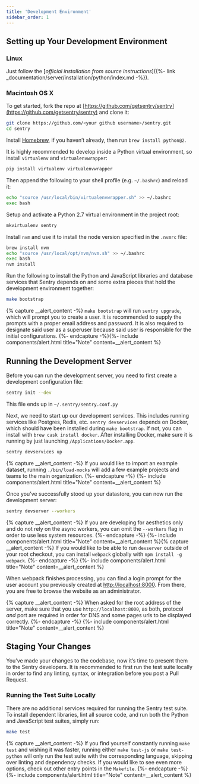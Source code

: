 ```yaml
---
title: 'Development Environment'
sidebar_order: 1
---
```


## Setting up Your Development Environment

### Linux

Just follow the [_official installation from source instructions_]({%- link _documentation/server/installation/python/index.md -%}).

### Macintosh OS X

To get started, fork the repo at [https://github.com/getsentry/sentry](https://github.com/getsentry/sentry) and clone it:

```bash
git clone https://github.com/<your github username>/sentry.git
cd sentry
```

Install [Homebrew](http://brew.sh), if you haven’t already, then run `brew install python@2`.

It is highly recommended to develop inside a Python virtual environment, so install `virtualenv` and `virtualenvwrapper`:

```bash
pip install virtualenv virtualenvwrapper
```

Then append the following to your shell profile (e.g. `~/.bashrc`) and reload it:

```bash
echo "source /usr/local/bin/virtualenvwrapper.sh" >> ~/.bashrc
exec bash
```

Setup and activate a Python 2.7 virtual environment in the project root:

```bash
mkvirtualenv sentry
```

Install `nvm` and use it to install the node version specified in the `.nvmrc` file:

```bash
brew install nvm
echo "source /usr/local/opt/nvm/nvm.sh" >> ~/.bashrc
exec bash
nvm install
```

Run the following to install the Python and JavaScript libraries and database services that Sentry depends on and some extra pieces that hold the development environment together:

```bash
make bootstrap
```

{% capture __alert_content -%}
`make bootstrap` will run `sentry upgrade`, which will prompt you to create a user. It is recommended to supply the prompts with a proper email address and password. It is also required to designate said user as a superuser because said user is responsible for the initial configurations.
{%- endcapture -%}{%- include components/alert.html
  title="Note"
  content=__alert_content
%}

## Running the Development Server

Before you can run the development server, you need to first create a development configuration file:

```bash
sentry init --dev
```

This file ends up in `~/.sentry/sentry.conf.py`

Next, we need to start up our development services. This includes running services like Postgres, Redis, etc. `sentry devservices` depends on Docker, which should have been installed during `make bootstrap`. If not, you can install with `brew cask install docker`. After installing Docker, make sure it is running by just launching `/Applications/Docker.app`.

```bash
sentry devservices up
```

{% capture __alert_content -%}
If you would like to import an example dataset, running `./bin/load-mocks` will add a few example projects and teams to the main organization.
{%- endcapture -%}
{%- include components/alert.html
  title="Note"
  content=__alert_content
%}

Once you’ve successfully stood up your datastore, you can now run the development server:

```bash
sentry devserver --workers
```

{% capture __alert_content -%}
If you are developing for aesthetics only and do not rely on the async workers, you can omit the `--workers` flag in order to use less system resources.
{%- endcapture -%}
{%- include components/alert.html
  title="Note"
  content=__alert_content
%}{% capture __alert_content -%}
If you would like to be able to run `devserver` outside of your root checkout, you can install `webpack` globally with `npm install -g webpack`.
{%- endcapture -%}
{%- include components/alert.html
  title="Note"
  content=__alert_content
%}

When webpack finishes processing, you can find a login prompt for the user account you previously created at [http://localhost:8000](http://localhost:8000). From there, you are free to browse the website as an administrator.

{% capture __alert_content -%}
When asked for the root address of the server, make sure that you use `http://localhost:8000`, as both, protocol _and_ port are required in order for DNS and some pages urls to be displayed correctly.
{%- endcapture -%}
{%- include components/alert.html
  title="Note"
  content=__alert_content
%}

## Staging Your Changes

You’ve made your changes to the codebase, now it’s time to present them to the Sentry developers. It is recommended to first run the test suite locally in order to find any linting, syntax, or integration before you post a Pull Request.

### Running the Test Suite Locally

There are no additional services required for running the Sentry test suite. To install dependent libraries, lint all source code, and run both the Python and JavaScript test suites, simply run:

```bash
make test
```

{% capture __alert_content -%}
If you find yourself constantly running `make test` and wishing it was faster, running either `make test-js` or `make test-python` will only run the test suite with the corresponding language, skipping over linting and dependency checks. If you would like to see even more options, check out other entry points in the `Makefile`.
{%- endcapture -%}
{%- include components/alert.html
  title="Note"
  content=__alert_content
%}
